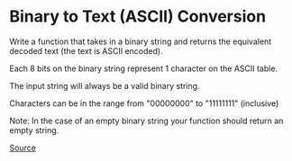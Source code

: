 # Binary to Text (ASCII) Conversion

Write a function that takes in a binary string and returns the equivalent
decoded text (the text is ASCII encoded).

Each 8 bits on the binary string represent 1 character on the ASCII table.

The input string will always be a valid binary string.

Characters can be in the range from "00000000" to "11111111" (inclusive)

Note: In the case of an empty binary string your function should return an
empty string.

[Source](https://www.codewars.com/kata/5583d268479559400d000064)